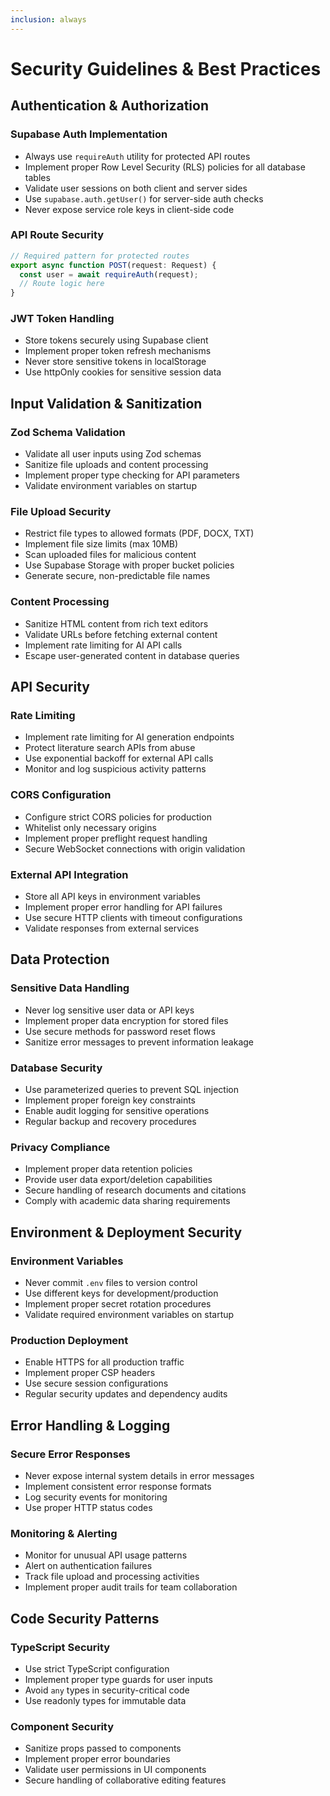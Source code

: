 ```yaml
---
inclusion: always
---
```


# Security Guidelines & Best Practices

## Authentication & Authorization

### Supabase Auth Implementation

- Always use `requireAuth` utility for protected API routes
- Implement proper Row Level Security (RLS) policies for all database tables
- Validate user sessions on both client and server sides
- Use `supabase.auth.getUser()` for server-side auth checks
- Never expose service role keys in client-side code

### API Route Security

```typescript
// Required pattern for protected routes
export async function POST(request: Request) {
  const user = await requireAuth(request);
  // Route logic here
}
```

### JWT Token Handling

- Store tokens securely using Supabase client
- Implement proper token refresh mechanisms
- Never store sensitive tokens in localStorage
- Use httpOnly cookies for sensitive session data

## Input Validation & Sanitization

### Zod Schema Validation

- Validate all user inputs using Zod schemas
- Sanitize file uploads and content processing
- Implement proper type checking for API parameters
- Validate environment variables on startup

### File Upload Security

- Restrict file types to allowed formats (PDF, DOCX, TXT)
- Implement file size limits (max 10MB)
- Scan uploaded files for malicious content
- Use Supabase Storage with proper bucket policies
- Generate secure, non-predictable file names

### Content Processing

- Sanitize HTML content from rich text editors
- Validate URLs before fetching external content
- Implement rate limiting for AI API calls
- Escape user-generated content in database queries

## API Security

### Rate Limiting

- Implement rate limiting for AI generation endpoints
- Protect literature search APIs from abuse
- Use exponential backoff for external API calls
- Monitor and log suspicious activity patterns

### CORS Configuration

- Configure strict CORS policies for production
- Whitelist only necessary origins
- Implement proper preflight request handling
- Secure WebSocket connections with origin validation

### External API Integration

- Store all API keys in environment variables
- Implement proper error handling for API failures
- Use secure HTTP clients with timeout configurations
- Validate responses from external services

## Data Protection

### Sensitive Data Handling

- Never log sensitive user data or API keys
- Implement proper data encryption for stored files
- Use secure methods for password reset flows
- Sanitize error messages to prevent information leakage

### Database Security

- Use parameterized queries to prevent SQL injection
- Implement proper foreign key constraints
- Enable audit logging for sensitive operations
- Regular backup and recovery procedures

### Privacy Compliance

- Implement proper data retention policies
- Provide user data export/deletion capabilities
- Secure handling of research documents and citations
- Comply with academic data sharing requirements

## Environment & Deployment Security

### Environment Variables

- Never commit `.env` files to version control
- Use different keys for development/production
- Implement proper secret rotation procedures
- Validate required environment variables on startup

### Production Deployment

- Enable HTTPS for all production traffic
- Implement proper CSP headers
- Use secure session configurations
- Regular security updates and dependency audits

## Error Handling & Logging

### Secure Error Responses

- Never expose internal system details in error messages
- Implement consistent error response formats
- Log security events for monitoring
- Use proper HTTP status codes

### Monitoring & Alerting

- Monitor for unusual API usage patterns
- Alert on authentication failures
- Track file upload and processing activities
- Implement proper audit trails for team collaboration

## Code Security Patterns

### TypeScript Security

- Use strict TypeScript configuration
- Implement proper type guards for user inputs
- Avoid `any` types in security-critical code
- Use readonly types for immutable data

### Component Security

- Sanitize props passed to components
- Implement proper error boundaries
- Validate user permissions in UI components
- Secure handling of collaborative editing features
